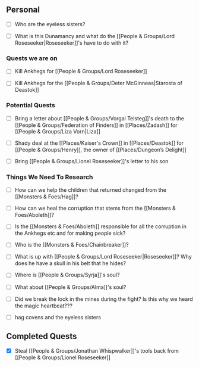 
## Personal

- [ ] Who are the eyeless sisters?
- [ ] What is this Dunamancy and what do the [[People & Groups/Lord Roseseeker|Roseseeker]]'s have to do with it?


### Quests we are on
- [ ] Kill Ankhegs for [[People & Groups/Lord Roseseeker]]
- [ ] Kill Ankhegs for the [[People & Groups/Deter McGinneas|Starosta of Deastok]]


### Potential Quests
- [ ] Bring a letter about [[People & Groups/Vorgal Telsteg]]'s death to the [[People & Groups/Federation of Finders]] in [[Places/Zadash]] for [[People & Groups/Liza Vorn|Liza]]
- [ ] Shady deal at the  [[Places/Kaiser's Crown]] in [[Places/Deastok]] for [[People & Groups/Henry]], the owner of [[Places/Dungeon’s Delight]]
- [ ] Bring [[People & Groups/Lionel Roseseeker]]'s letter to his son


### Things We Need To Research
- [ ] How can we help the children that returned changed from the [[Monsters & Foes/Hag]]?
- [ ] How can we heal the corruption that stems from the [[Monsters & Foes/Aboleth]]?
- [ ] Is the [[Monsters & Foes/Aboleth]] responsible for all the corruption in the Ankhegs etc and for making people sick?
- [ ] Who is the [[Monsters & Foes/Chainbreaker]]?
- [ ] What is up with [[People & Groups/Lord Roseseeker|Roseseeker]]? Why does he have a skull in his belt that he hides?
- [ ] Where is [[People & Groups/Syrja]]'s soul?
- [ ] What about [[People & Groups/Alma]]'s soul?
- [ ] Did we break the lock in the mines during the fight? Is this why we heard the magic heartbeat???
- [ ] hag covens and the eyeless sisters


## Completed Quests
- [x] Steal [[People & Groups/Jonathan Whispwalker]]'s tools back from [[People & Groups/Lionel Roseseeker]]